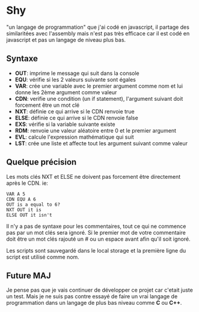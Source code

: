 # Shy

"un langage de programmation" que j'ai codé en javascript, il partage des similaritées avec l'assembly mais n'est pas très efficace car il est codé en javascript et pas un langage de niveau plus bas.

## Syntaxe

- **OUT**: imprime le message qui suit dans la console
- **EQU**: vérifie si les 2 valeurs suivante sont égales
- **VAR**: crée une variable avec le premier argument comme nom et lui donne les 2ème argument comme valeur
- **CDN**: verifie une condition (un if statement), l'argument suivant doit forcement être un mot clé
- **NXT**: définie ce qui arrive si le CDN renvoie true
- **ELSE**: définie ce qui arrive si le CDN renvoie false
- **EXS**: vérifie si la variable suivante existe
- **RDM**: renvoie une valeur aléatoire entre 0 et le premier argument
- **EVL**: calcule l'expression mathématique qui suit
- **LST**: crée une liste et affecte tout les argument suivant comme valeur

## Quelque précision

Les mots clés NXT et ELSE ne doivent pas forcement être directement après le CDN. ie:

```
VAR A 5
CDN EQU A 6
OUT is a equal to 6?
NXT OUT it is
ELSE OUT it isn't
```

Il n'y a pas de syntaxe pour les commentaires, tout ce qui ne commence pas par un mot clés sera ignoré. Si le premier mot de votre commentaire doit être un mot clés rajouté un # ou un espace avant afin qu'il soit ignoré.

Les scripts sont sauvegardé dans le local storage et la première ligne du script est utilisé comme nom.

## Future MAJ

Je pense pas que je vais continuer de développer ce projet car c'etait juste un test. Mais je ne suis pas contre essayé de faire un vrai langage de programmation dans un langage de plus bas niveau comme **C** ou **C++**.

